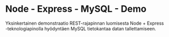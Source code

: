 # Node - Express - MySQL - Demo

Yksinkertainen demonstraatio REST-rajapinnan luomisesta Node + Express -teknologiapinolla hyödyntäen MySQL tietokantaa datan tallettamiseen.
